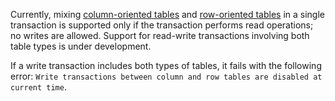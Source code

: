 Currently, mixing [column-oriented tables](../concepts/glossary.md#column-oriented-table) and [row-oriented tables](../concepts/glossary.md#row-oriented-table) in a single transaction is supported only if the transaction performs read operations; no writes are allowed. Support for read-write transactions involving both table types is under development.

If a write transaction includes both types of tables, it fails with the following error: `Write transactions between column and row tables are disabled at current time`.